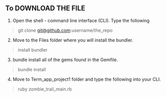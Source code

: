## To DOWNLOAD THE FILE 

1. Open the shell - command line interface (CLI). Type the following
> git clone git@github.com:username/the_repo
2. Move to the Files folder where you will install the bundler. 
> install bundler
3. bundle install all of the gems found in the Gemfile. 
> bundle install 
4. Move to Term_app_project1 folder and type the following into your CLI.
> ruby zombie_trail_main.rb